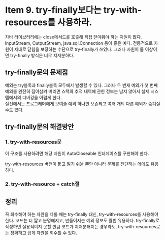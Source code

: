 # Item 9. try-finally보다는 try-with-resources를 사용하라.
자바 라이브러리에는 close메서드를 호출해 직접 닫아줘야 하는 자원이 많다. InputStream, OutputStream, java.sql.Connection 등이 좋은 예다. 전통적으로 자원이 제대로 닫힘을 보장하는 수단으로 try-finally가 쓰였다. 그러나 자원이 둘 이상이면 try-finally 방식은 너무 지저분하다.

## try-finally문의 문제점
예외는 try블록과 finally블록 모두에서 발생할 수 있다. 그러나 두 번재 예외가 첫 번째 예외를 완전히 집어삼켜 버리면 스택의 추적 내역에 관한 정보는 남지 않아서 실제 시스템에서의 디버깅을 어렵게 한다.</br>
실전에서는 프로그래머에게 보여줄 예외 하나만 보존되고 여러 개의 다른 예외가 숨겨질 수도 있다.

## try-finally문의 해결방안
### 1. try-with-resources문
이 구조를 사용하려면 해당 자원이 AutoCloseable 인터페이스를 구현해야 한다.

try-with-resources 버전이 짧고 읽기 쉬울 뿐만 아니라 문제를 진단하는 데에도 유용하다.

### 2. try-with-resource + catch절

## 정리
꼭 회수해야 하는 자원을 다룰 때는 try-finally 대신, try-with-resources를 사용해야 한다. 코드는 더 짧고 분명해지고, 만들어지는 예외 정보도 훨씬 유용하다. try-finally로 작성하면 실용적이지 못할 만큼 코드가 지저분해지는 경우라도, try-with-resources로는 정확하고 쉽게 자원을 회수할 수 있다.